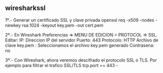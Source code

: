 ## wiresharkssl

1º.- Generar un certificado SSL y clave privada
openssl req -x509 -nodes -newkey rsa:1024 -keyout key.pem -out cert.pem

2º.- En Wireshark
Preferencias => MENU DE EDICION = PROTOCOL => SSL.
Editar:
IP: Direccion IP del servidor
Puerto: 443
Protocolo: HTTP
Archivo de clave key.pem : Seleccionamos el archivo key.pem generado
Contrasena: no

3º.- Con Wireshark, ahora veremos descifrado el protocolo SSL o TLS.
Por ejemplo para filtrar el trafico SSL/TLS  tcp.port == 443 -
